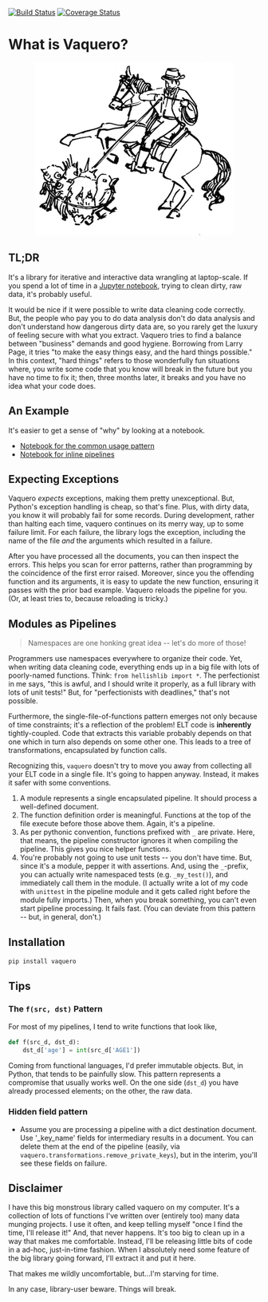 [![Build Status](https://travis-ci.org/jbn/vaquero.svg?branch=master)](https://travis-ci.org/jbn/vaquero)
[![Coverage Status](https://coveralls.io/repos/github/jbn/vaquero/badge.svg?branch=master)](https://coveralls.io/github/jbn/vaquero?branch=master)


# What is Vaquero?

<div align="center">
    <img src="logo.png" alt="Vaquero logo" />
    <!-- art by https://www.fiverr.com/calum_mcghee -->
</div>

## TL;DR

It's a library for iterative and interactive data wrangling at laptop-scale. 
If you spend a lot of time in a [Jupyter notebook](http://jupyter.org/), 
trying to clean dirty, raw data, it's probably useful. 

It would be nice if it were possible to write data cleaning code correctly. 
But, the people who pay you to do data analysis don't do data analysis 
and don't understand how dangerous dirty data are, so you rarely get the 
luxury of feeling secure with what you extract. Vaquero tries to find a 
balance between "business" demands and good hygiene. Borrowing from Larry 
Page, it tries "to make the easy things easy, and the hard things possible." 
In this context, "hard things" refers to those wonderfully fun situations 
where, you write some code that you know will break in the future but you have 
no time to fix it; then, three months later, it breaks and you have no idea 
what your code does.

## An Example

It's easier to get a sense of "why" by looking at a notebook. 

- [Notebook for the common usage pattern](https://github.com/jbn/vaquero/blob/master/demo/Module_Demo.ipynb)
- [Notebook for inline pipelines](https://github.com/jbn/vaquero/blob/master/demo/Inline_Demo.ipynb)

## Expecting Exceptions

Vaquero *expects* exceptions, making them pretty unexceptional. But, 
Python's exception handling is cheap, so that's fine. Plus, with dirty 
data, you know it will probably fail for some records. During 
development, rather than halting each time, vaquero continues on its 
merry way, up to some failure limit. For each failure, the library 
logs the exception, including the name of the file *and* the arguments 
which resulted in a failure. 

After you have processed all the documents, you can then inspect the 
errors. This helps you scan for error patterns, rather than programming 
by the coincidence of the first error raised. Moreover, since you the 
offending function and its arguments, it is easy to update the new 
function, ensuring it passes with the prior bad example. Vaquero reloads 
the pipeline for you. (Or, at least tries to, because reloading is 
tricky.)

## Modules as Pipelines

> Namespaces are one honking great idea -- let's do more of those!

Programmers use namespaces everywhere to organize their code. Yet, when 
writing data cleaning code, everything ends up in a big file with lots 
of poorly-named functions. Think: `from hellishlib import *`. The 
perfectionist in me says, "this is awful, and I should write it 
properly, as a full library with lots of unit tests!" But, for 
"perfectionists with deadlines," that's not possible. 

Furthermore, the single-file-of-functions pattern emerges not only 
because of time constraints; it's a reflection of the problem! ELT 
code is **inherently** tightly-coupled. Code that extracts this variable 
probably depends on that one which in turn also depends on some other 
one. This leads to a tree of transformations, encapsulated by function
calls. 

Recognizing this, `vaquero` doesn't try to move you away from 
collecting all your ELT code in a single file. It's going to happen 
anyway. Instead, it makes it safer with some conventions. 

1. A module represents a single encapsulated pipeline. It should 
process a well-defined document. 
2. The function definition order is meaningful. Functions at the top 
of the file execute before those above them. Again, it's a pipeline. 
3. As per pythonic convention, functions prefixed with `_` are private. 
Here, that means, the pipeline constructor ignores it when compiling 
the pipeline. This gives you nice helper functions.
4. You're probably not going to use unit tests -- you don't have time. 
But, since it's a module, pepper it with assertions. And, using 
the `_`-prefix, you can actually write namespaced tests 
(e.g. `_my_test()`), and immediately call them in the module. 
(I actually write a lot of my code with `unittest` in the pipeline 
module and it gets called right before the module fully imports.) 
Then, when you break something, you can't even start pipeline 
processing. It fails fast. (You can deviate from this pattern -- but, 
in general, don't.)

## Installation

```sh
pip install vaquero
```

## Tips

### The `f(src, dst)` Pattern

For most of my pipelines, I tend to write functions that look like,

```python
def f(src_d, dst_d): 
    dst_d['age'] = int(src_d['AGE1'])
```

Coming from functional languages, I'd prefer immutable objects. But, 
in Python, that tends to be painfully slow. This pattern represents a 
compromise that usually works well. On the one side (`dst_d`) you have 
already processed elements; on the other, the raw data.  


### Hidden field pattern

- Assume you are processing a pipeline with a dict destination document. 
  Use '_key_name' fields for intermediary results in a document. You can 
  delete them at the end of the pipeline (easily, via 
  `vaquero.transformations.remove_private_keys`), but in the interim, 
  you'll see these fields on failure.

## Disclaimer

I have this big monstrous library called vaquero on my computer. It's a 
collection of lots of functions I've written over (entirely too) many 
data munging projects. I use it often, and keep telling myself "once I 
find the time, I'll release it!" And, that never happens. It's too big 
to clean up in a way that makes me comfortable. Instead, I'll be 
releasing little bits of code in a ad-hoc, just-in-time fashion. When 
I absolutely need some feature of the big library going forward, I'll 
extract it and put it here. 

That makes me wildly uncomfortable, but...I'm starving for time. 

In any case, library-user beware. Things will break.